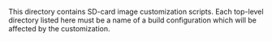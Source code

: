 This directory contains SD-card image customization scripts. Each top-level directory listed here must be a name of a build configuration which will be affected by the customization.

